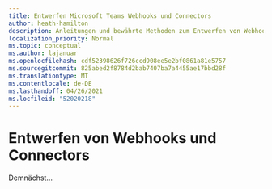 ```yaml
---
title: Entwerfen Microsoft Teams Webhooks und Connectors
author: heath-hamilton
description: Anleitungen und bewährte Methoden zum Entwerfen von Webhooks und Connectors für Microsoft Teams.
localization_priority: Normal
ms.topic: conceptual
ms.author: lajanuar
ms.openlocfilehash: cdf52398626f726ccd908ee5e2bf0861a81e5757
ms.sourcegitcommit: 825abed2f8784d2bab7407ba7a4455ae17bbd28f
ms.translationtype: MT
ms.contentlocale: de-DE
ms.lasthandoff: 04/26/2021
ms.locfileid: "52020218"
---
```

# <a name="design-webhooks-and-connectors"></a>Entwerfen von Webhooks und Connectors

Demnächst...
